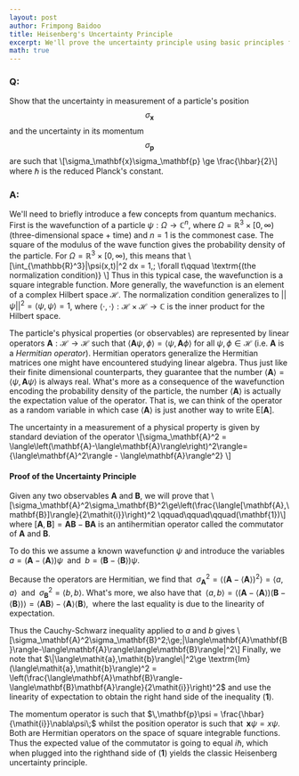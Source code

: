 ```yaml
---
layout: post
author: Frimpong Baidoo
title: Heisenberg's Uncertainty Principle
excerpt: We'll prove the uncertainty principle using basic principles from probability and statistics. 
math: true
---
```


### Q:
Show that the uncertainty in measurement of a particle's position $$\sigma_\mathbf{x}$$ and the uncertainty in its momentum  $$\sigma_\mathbf{p}$$ are such that \\[\sigma_\mathbf{x}\sigma_\mathbf{p} \ge \frac{\hbar}{2}\\]  where $\hbar$ is the reduced Planck's constant.

### A:
We'll need to briefly introduce a few concepts from quantum mechanics. First is the wavefunction of a particle $\psi:\Omega\rightarrow \mathbb{C}^n$, where $\Omega=\mathbb{R}^3\times[0,\infty)$ (three-dimensional space + time) and $n=1$ is the commonest case. The square of the modulus of the wave function gives the probability density of the particle. For $\Omega = \mathbb{R}^3\times[0,\infty)$, this means that \\[\int_{\mathbb{R}^3}|\psi(x,t)|^2 dx = 1,\; \forall t\qquad \textrm{(the normalization condition)} \\]
Thus in this typical case, the wavefunction is a square integrable function. More generally, the wavefunction is an element of a complex Hilbert space $\mathcal{H}$. The normalization condition generalizes to $||\psi||^2=\langle\psi,\psi\rangle = 1$, where $\langle\cdot,\cdot\rangle:\mathcal{H}\times\mathcal{H}\rightarrow\mathbb{C}$ is the inner product for the Hilbert space.

The particle's physical properties (or observables) are represented by linear operators $\mathbf{A}:\mathcal{H}\rightarrow\mathcal{H}$ such that $\langle{\mathbf{A}\psi,\phi\rangle}=\langle \psi,\mathbf{A}\phi\rangle$ for all $\psi,\phi \in \mathcal{H}$  (i.e. $\mathbf{A}$ is a *Hermitian operator*). Hermitian operators generalize the Hermitian matrices one might have encountered studying linear algebra. Thus just like their finite dimensional counterparts, they guarantee that the number $\langle \mathbf{A}\rangle =\langle \psi,\mathbf{A}\psi\rangle$ is always real. What's more as a consequence of the wavefunction encoding the probability density of the particle, the number $\langle\mathbf{A}\rangle$ is actually the expectation value of the operator. That is, we can think of the operator as a random variable in which case $\langle\mathbf{A}\rangle$ is just another way to write $\textrm{E}[\mathbf{A}]$.

The uncertainty in a measurement of a physical property is given by standard deviation of the operator \\[\sigma_\mathbf{A}^2 = \langle\left(\mathbf{A}-\langle\mathbf{A}\rangle\right)^2\rangle= {\langle\mathbf{A}^2\rangle - \langle\mathbf{A}\rangle^2} \\]

#### Proof of the Uncertainty Principle

Given any two observables $\mathbf{A}$ and $\mathbf{B}$, we will prove that \\[\sigma_\mathbf{A}^2\sigma_\mathbf{B}^2\ge\left(\frac{\langle[\mathbf{A},\mathbf{B}]\rangle}{2\mathit{i}}\right)^2 \qquad\qquad\qquad(\mathbf{1})\\] where $[\mathbf{A},\mathbf{B}] = \mathbf{A}\mathbf{B}-\mathbf{B}\mathbf{A}$ is an antihermitian operator called the commutator of $\mathbf{A}$ and $\mathbf{B}$. 

To do this we assume a known wavefunction $\psi$ and introduce the variables 
$\mathit{a} = (\mathbf{A}-\langle\mathbf{A}\rangle)\psi\;$ and $\; \mathit{b} = (\mathbf{B}-\langle\mathbf{B}\rangle)\psi$.

Because the operators are Hermitian, we find that $\;\sigma_\mathbf{A}^2=\langle(\mathbf{A} -\langle\mathbf{A}\rangle)^2\rangle=\langle\mathit{a},\mathit{a}\rangle\;$ and $\;\sigma_\mathbf{B}^2=\langle\mathit{b},\mathit{b}\rangle$. What's more, we also have that $\;\langle\mathit{a},\mathit{b}\rangle = \langle(\mathbf{A}-\langle\mathbf{A}\rangle)(\mathbf{B}-\langle\mathbf{B}\rangle)\rangle =\langle\mathbf{A}\mathbf{B}\rangle-\langle\mathbf{A}\rangle\langle\mathbf{B}\rangle,\;$ where the last equality is due to the linearity of expectation. 

Thus the Cauchy-Schwarz inequality applied to $\mathit{a}$ and $\mathit{b}$ gives \\[\sigma_\mathbf{A}^2\sigma_\mathbf{B}^2\;\ge\;\|\langle\mathbf{A}\mathbf{B}\rangle-\langle\mathbf{A}\rangle\langle\mathbf{B}\rangle\|^2\\]
Finally, we note that $\|\langle\mathit{a},\mathit{b}\rangle\|^2\ge \textrm{Im}(\langle\mathit{a},\mathit{b}\rangle)^2 = \left(\frac{\langle\mathbf{A}\mathbf{B}\rangle-\langle\mathbf{B}\mathbf{A}\rangle}{2\mathit{i}}\right)^2$ and use the linearity of expectation to obtain the right hand side of the inequality $(\mathbf{1})$.

The momentum operator is such that $\,\mathbf{p}\psi = \frac{\hbar}{\mathit{i}}\nabla\psi\;$ whilst the position operator is such that $\,\mathbf{x}\psi=x\psi$. Both are Hermitian operators on the space of square integrable functions. Thus the expected value of the commutator is going to equal $\mathit{i}\hbar$, which when plugged into the righthand side of $(\mathbf{1})$ yields the classic Heisenberg uncertainty principle. 















 

